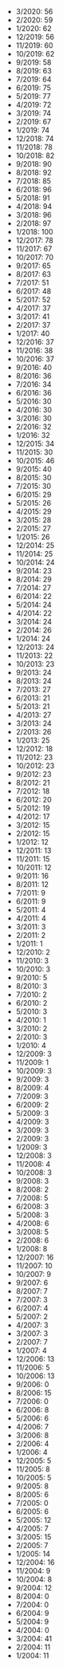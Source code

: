 *  3/2020: 56
*  2/2020: 59
*  1/2020: 62
*  12/2019: 56
*  11/2019: 60
*  10/2019: 62
*  9/2019: 58
*  8/2019: 63
*  7/2019: 64
*  6/2019: 75
*  5/2019: 77
*  4/2019: 72
*  3/2019: 74
*  2/2019: 67
*  1/2019: 74
*  12/2018: 74
*  11/2018: 78
*  10/2018: 82
*  9/2018: 90
*  8/2018: 92
*  7/2018: 85
*  6/2018: 96
*  5/2018: 91
*  4/2018: 94
*  3/2018: 96
*  2/2018: 97
*  1/2018: 100
*  12/2017: 78
*  11/2017: 67
*  10/2017: 70
*  9/2017: 65
*  8/2017: 63
*  7/2017: 51
*  6/2017: 48
*  5/2017: 52
*  4/2017: 37
*  3/2017: 41
*  2/2017: 37
*  1/2017: 40
*  12/2016: 37
*  11/2016: 38
*  10/2016: 37
*  9/2016: 40
*  8/2016: 36
*  7/2016: 34
*  6/2016: 36
*  5/2016: 30
*  4/2016: 30
*  3/2016: 30
*  2/2016: 32
*  1/2016: 32
*  12/2015: 34
*  11/2015: 30
*  10/2015: 46
*  9/2015: 40
*  8/2015: 30
*  7/2015: 30
*  6/2015: 29
*  5/2015: 26
*  4/2015: 29
*  3/2015: 28
*  2/2015: 27
*  1/2015: 26
*  12/2014: 25
*  11/2014: 25
*  10/2014: 24
*  9/2014: 23
*  8/2014: 29
*  7/2014: 27
*  6/2014: 22
*  5/2014: 24
*  4/2014: 22
*  3/2014: 24
*  2/2014: 26
*  1/2014: 24
*  12/2013: 24
*  11/2013: 22
*  10/2013: 23
*  9/2013: 24
*  8/2013: 24
*  7/2013: 27
*  6/2013: 21
*  5/2013: 21
*  4/2013: 27
*  3/2013: 24
*  2/2013: 26
*  1/2013: 25
*  12/2012: 18
*  11/2012: 23
*  10/2012: 23
*  9/2012: 23
*  8/2012: 21
*  7/2012: 18
*  6/2012: 20
*  5/2012: 19
*  4/2012: 17
*  3/2012: 15
*  2/2012: 15
*  1/2012: 12
*  12/2011: 13
*  11/2011: 15
*  10/2011: 12
*  9/2011: 16
*  8/2011: 12
*  7/2011: 9
*  6/2011: 9
*  5/2011: 4
*  4/2011: 4
*  3/2011: 3
*  2/2011: 2
*  1/2011: 1
*  12/2010: 2
*  11/2010: 3
*  10/2010: 3
*  9/2010: 5
*  8/2010: 3
*  7/2010: 2
*  6/2010: 2
*  5/2010: 3
*  4/2010: 1
*  3/2010: 2
*  2/2010: 3
*  1/2010: 4
*  12/2009: 3
*  11/2009: 1
*  10/2009: 3
*  9/2009: 3
*  8/2009: 4
*  7/2009: 3
*  6/2009: 2
*  5/2009: 3
*  4/2009: 3
*  3/2009: 3
*  2/2009: 3
*  1/2009: 3
*  12/2008: 3
*  11/2008: 4
*  10/2008: 3
*  9/2008: 3
*  8/2008: 2
*  7/2008: 5
*  6/2008: 3
*  5/2008: 3
*  4/2008: 6
*  3/2008: 5
*  2/2008: 6
*  1/2008: 8
*  12/2007: 16
*  11/2007: 10
*  10/2007: 9
*  9/2007: 6
*  8/2007: 7
*  7/2007: 3
*  6/2007: 4
*  5/2007: 2
*  4/2007: 3
*  3/2007: 3
*  2/2007: 7
*  1/2007: 4
*  12/2006: 13
*  11/2006: 5
*  10/2006: 13
*  9/2006: 0
*  8/2006: 15
*  7/2006: 0
*  6/2006: 8
*  5/2006: 6
*  4/2006: 7
*  3/2006: 8
*  2/2006: 4
*  1/2006: 4
*  12/2005: 5
*  11/2005: 8
*  10/2005: 5
*  9/2005: 8
*  8/2005: 6
*  7/2005: 0
*  6/2005: 6
*  5/2005: 12
*  4/2005: 7
*  3/2005: 15
*  2/2005: 7
*  1/2005: 14
*  12/2004: 16
*  11/2004: 9
*  10/2004: 8
*  9/2004: 12
*  8/2004: 0
*  7/2004: 0
*  6/2004: 9
*  5/2004: 9
*  4/2004: 0
*  3/2004: 41
*  2/2004: 11
*  1/2004: 11